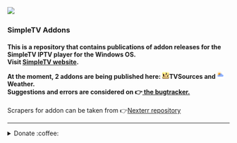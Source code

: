 ![](https://komarev.com/ghpvc/?username=BMSimple&label=PROFILE+VIEWS)
<h3> SimpleTV Addons </h3>
<h4>
<p>This is a repository that contains publications of addon releases for the SimpleTV IPTV player for the Windows OS.
</br>Visit <a href="http://sergeyvs012.rf.gd/">SimpleTV website</a>.
</p>
<p>At the moment, 2 addons are being published here: <img src="./img/tvs_logo.png" height="16"/><b>TVSources</b> and <img src="./img/weather_logo.png" height="16"/><b>Weather</b>.</br>
Suggestions and errors are considered on 👉<a href="http://sergeyvs012.rf.gd/bugtracker/view_all_bug_page.php"> the bugtracker.</a>
</p>
</h4>
<p>
Scrapers for addon can be taken from 👉<a href="https://github.com/Nexterr-origin/simpleTV-Scripts">Nexterr repository</a>
</p>
<hr>

<details> <summary>Donate :coffee: </summary>
  <div align="center"> 
  <i><small>
  You can support the developer with a donation by transferring to:</br>
  🤝DonationAlerts: https://www.donationalerts.com/r/bmsimpletv</br>
  </small></i>
  <p> <img src="https://static.donationalerts.ru/uploads/qr/13912861/qr_6f8027f089952f34527d17cd0f2b9587.png" height="100"/> <p>
  <i><small>
  🤝YooMoney wallet: https://yoomoney.ru/to/410012004830397</br> 
  </small></i>
  <p> <img src="./img/QR_YOUMONEY.png" height="100"/> </p>
  </div>
</details>
